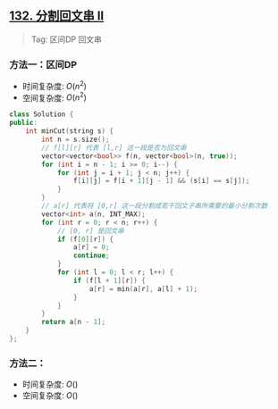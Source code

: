## [132. 分割回文串 II](https://leetcode.cn/problems/palindrome-partitioning-ii/description/)

> Tag: 区间DP 回文串

### 方法一：区间DP
* 时间复杂度: ${O(n^2)}$
* 空间复杂度: ${O(n^2)}$
```cpp
class Solution {
public:
    int minCut(string s) {
        int n = s.size();
        // f[l][r] 代表 [l,r] 这一段是否为回文串
        vector<vector<bool>> f(n, vector<bool>(n, true));
        for (int i = n - 1; i >= 0; i--) {
            for (int j = i + 1; j < n; j++) {
                f[i][j] = f[i + 1][j - 1] && (s[i] == s[j]);
            }
        }
        // a[r] 代表将 [0,r] 这一段分割成若干回文子串所需要的最小分割次数
        vector<int> a(n, INT_MAX);
        for (int r = 0; r < n; r++) {
            // [0, r] 是回文串
            if (f[0][r]) {
                a[r] = 0;
                continue;
            }
            for (int l = 0; l < r; l++) {
                if (f[l + 1][r]) {
                    a[r] = min(a[r], a[l] + 1);
                }
            }
        }
        return a[n - 1];
    }
};
```

### 方法二：
* 时间复杂度: ${O()}$
* 空间复杂度: ${O()}$
```cpp

```
